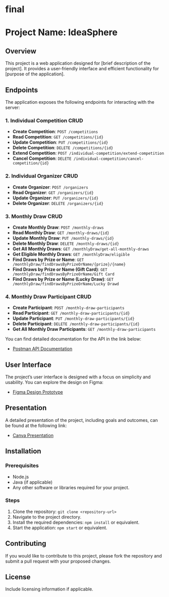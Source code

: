 # final

# Project Name: IdeaSphere

## Overview
This project is a web application designed for [brief description of the project]. It provides a user-friendly interface and efficient functionality for [purpose of the application].

## Endpoints

The application exposes the following endpoints for interacting with the server:

### 1. **Individual Competition CRUD**
- **Create Competition**: `POST /competitions`
- **Read Competition**: `GET /competitions/{id}`
- **Update Competition**: `PUT /competitions/{id}`
- **Delete Competition**: `DELETE /competitions/{id}`
- **Extend Competition**: `POST /individual-competition/extend-competition`
- **Cancel Competition**: `DELETE /individual-competition/cancel-competition/{id}`

### 2. **Individual Organizer CRUD**
- **Create Organizer**: `POST /organizers`
- **Read Organizer**: `GET /organizers/{id}`
- **Update Organizer**: `PUT /organizers/{id}`
- **Delete Organizer**: `DELETE /organizers/{id}`

### 3. **Monthly Draw CRUD**
- **Create Monthly Draw**: `POST /monthly-draws`
- **Read Monthly Draw**: `GET /monthly-draws/{id}`
- **Update Monthly Draw**: `PUT /monthly-draws/{id}`
- **Delete Monthly Draw**: `DELETE /monthly-draws/{id}`
- **Get All Monthly Draws**: `GET /monthlyDraw/get-all-monthly-draws`
- **Get Eligible Monthly Draws**: `GET /monthlyDraw/eligible`
- **Find Draws by Prize or Name**: `GET /monthlyDraw/findDrawsByPrizeOrName/{prize}/{name}`
- **Find Draws by Prize or Name (Gift Card)**: `GET /monthlyDraw/findDrawsByPrizeOrName/Gift Card`
- **Find Draws by Prize or Name (Lucky Draw)**: `GET /monthlyDraw/findDrawsByPrizeOrName/Lucky Drawd`

### 4. **Monthly Draw Participant CRUD**
- **Create Participant**: `POST /monthly-draw-participants`
- **Read Participant**: `GET /monthly-draw-participants/{id}`
- **Update Participant**: `PUT /monthly-draw-participants/{id}`
- **Delete Participant**: `DELETE /monthly-draw-participants/{id}`
- **Get All Monthly Draw Participants**: `GET /monthly-draw-participants`

You can find detailed documentation for the API in the link below:

- [Postman API Documentation](https://documenter.getpostman.com/view/39709949/2sAYJAcwWX)

## User Interface
The project’s user interface is designed with a focus on simplicity and usability. You can explore the design on Figma:

- [Figma Design Prototype](https://www.figma.com/proto/oUBCUch383eDZlzbEHI1jv/IdeaSphere?node-id=61-497&p=f&t=1zzA4JYAwr813AdI-1&scaling=contain&content-scaling=fixed&page-id=0%3A1)

## Presentation
A detailed presentation of the project, including goals and outcomes, can be found at the following link:

- [Canva Presentation](https://www.canva.com/design/DAGbau1CiMA/fg470odHkUVnt0vgD1Unmg/edit?utm_content=DAGbau1CiMA&utm_campaign=designshare&utm_medium=link2&utm_source=sharebutton)

## Installation
### Prerequisites
- Node.js
- Java (if applicable)
- Any other software or libraries required for your project.

### Steps
1. Clone the repository: `git clone <repository-url>`
2. Navigate to the project directory.
3. Install the required dependencies: `npm install` or equivalent.
4. Start the application: `npm start` or equivalent.

## Contributing
If you would like to contribute to this project, please fork the repository and submit a pull request with your proposed changes.

## License
Include licensing information if applicable.
